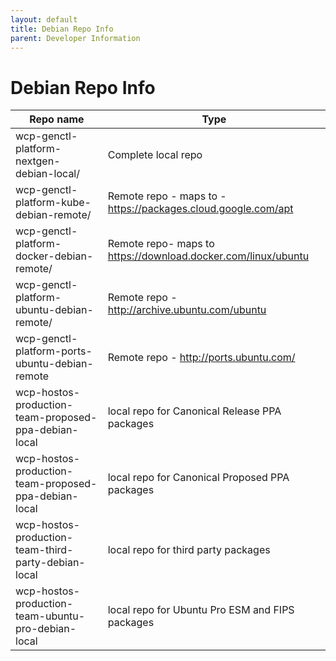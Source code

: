 ```yaml
---
layout: default
title: Debian Repo Info 
parent: Developer Information
---
```



# Debian Repo Info


| Repo name | Type |
| --- | --- |
| wcp\-genctl\-platform\-nextgen\-debian\-local/ | Complete local repo |
| wcp\-genctl\-platform\-kube\-debian\-remote/ | Remote repo \- maps to \- <https://packages.cloud.google.com/apt> |
| wcp\-genctl\-platform\-docker\-debian\-remote/ | Remote repo\- maps to <https://download.docker.com/linux/ubuntu> |
| wcp\-genctl\-platform\-ubuntu\-debian\-remote/ | Remote repo \- <http://archive.ubuntu.com/ubuntu> |
| wcp\-genctl\-platform\-ports\-ubuntu\-debian\-remote | Remote repo \- <http://ports.ubuntu.com/> |
| wcp\-hostos\-production\-team\-proposed\-ppa\-debian\-local | local repo for Canonical Release PPA packages |
| wcp\-hostos\-production\-team\-proposed\-ppa\-debian\-local | local repo for Canonical Proposed PPA packages |
| wcp\-hostos\-production\-team\-third\-party\-debian\-local | local repo for third party packages |
| wcp\-hostos\-production\-team\-ubuntu\-pro\-debian\-local | local repo for Ubuntu Pro ESM and FIPS packages |

